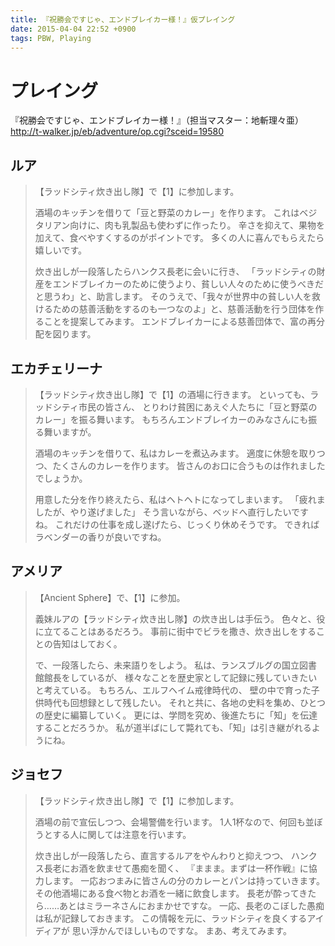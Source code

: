 ```yaml
---
title: 『祝勝会ですじゃ、エンドブレイカー様！』仮プレイング
date: 2015-04-04 22:52 +0900
tags: PBW, Playing
---
```


# プレイング

『祝勝会ですじゃ、エンドブレイカー様！』（担当マスター：地斬理々亜）
http://t-walker.jp/eb/adventure/op.cgi?sceid=19580

## ルア

> 【ラッドシティ炊き出し隊】で【1】に参加します。
>
> 酒場のキッチンを借りて「豆と野菜のカレー」を作ります。
> これはベジタリアン向けに、肉も乳製品も使わずに作ったり。
> 辛さを抑えて、果物を加えて、食べやすくするのがポイントです。
> 多くの人に喜んでもらえたら嬉しいです。
>
> 炊き出しが一段落したらハンクス長老に会いに行き、
> 「ラッドシティの財産をエンドブレイカーのために使うより、貧しい人々のために使うべきだと思うわ」と、助言します。
> そのうえで、「我々が世界中の貧しい人を救けるための慈善活動をするのも一つなのよ」と、慈善活動を行う団体を作ることを提案してみます。
> エンドブレイカーによる慈善団体で、富の再分配を図ります。

## エカチェリーナ

>【ラッドシティ炊き出し隊】で【1】の酒場に行きます。
> といっても、ラッドシティ市民の皆さん、
> とりわけ貧困にあえぐ人たちに「豆と野菜のカレー」を振る舞います。
> もちろんエンドブレイカーのみなさんにも振る舞いますが。
>
> 酒場のキッチンを借りて、私はカレーを煮込みます。
> 適度に休憩を取りつつ、たくさんのカレーを作ります。
> 皆さんのお口に合うものは作れましたでしょうか。
>
> 用意した分を作り終えたら、私はヘトヘトになってしまいます。
> 「疲れましたが、やり遂げました」
> そう言いながら、ベッドへ直行したいですね。
> これだけの仕事を成し遂げたら、じっくり休めそうです。
> できればラベンダーの香りが良いですね。

## アメリア

>【Ancient Sphere】で、【1】に参加。
>
> 義妹ルアの【ラッドシティ炊き出し隊】の炊き出しは手伝う。
> 色々と、役に立てることはあるだろう。
> 事前に街中でビラを撒き、炊き出しをすることの告知はしておく。
>
> で、一段落したら、未来語りをしよう。
> 私は、ランスブルグの国立図書館館長をしているが、
> 様々なことを歴史家として記録に残していきたいと考えている。
> もちろん、エルフヘイム戒律時代の、
> 壁の中で育った子供時代も回想録として残したい。
> それと共に、各地の史料を集め、ひとつの歴史に編纂していく。
> 更には、学問を究め、後進たちに「知」を伝達することだろうか。
> 私が道半ばにして斃れても、「知」は引き継がれるようにね。

## ジョセフ

>【ラッドシティ炊き出し隊】で【1】に参加します。
>
> 酒場の前で宣伝しつつ、会場警備を行います。
> 1人1杯なので、何回も並ぼうとする人に関しては注意を行います。
>
> 炊き出しが一段落したら、直言するルアをやんわりと抑えつつ、
> ハンクス長老にお酒を飲ませて愚痴を聞く、
> 『ままま。まずは一杯作戦』に協力します。
> 一応おつまみに皆さんの分のカレーとパンは持っていきます。
> その他酒場にある食べ物とお酒を一緒に飲食します。
> 長老が酔ってきたら……あとはミラーネさんにおまかせですな。
> 一応、長老のこぼした愚痴は私が記録しておきます。
> この情報を元に、ラッドシティを良くするアイディアが
> 思い浮かんでほしいものですな。
> まあ、考えてみます。
